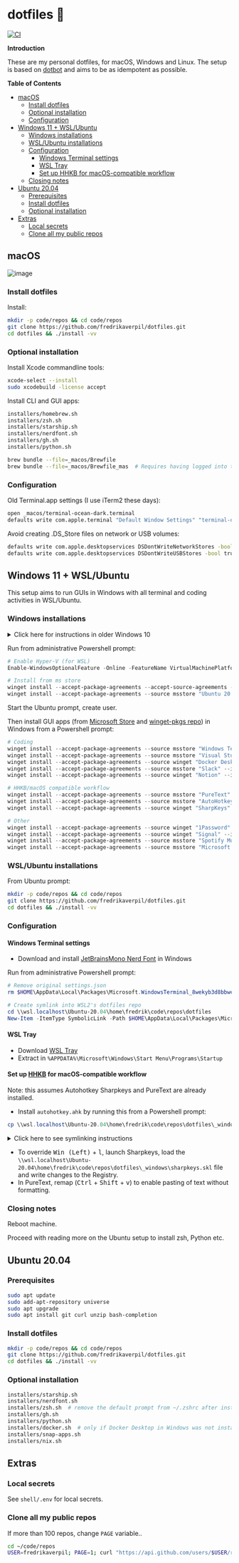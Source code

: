 # dotfiles 🐚

[![CI](https://github.com/fredrikaverpil/dotfiles/actions/workflows/test.yml/badge.svg)](https://github.com/fredrikaverpil/dotfiles/actions/workflows/test.yml)

**Introduction**

These are my personal dotfiles, for macOS, Windows and Linux. The setup is based on [dotbot](https://github.com/anishathalye/dotbot) and aims to be as idempotent as possible.

<!-- START doctoc generated TOC please keep comment here to allow auto update -->
<!-- DON'T EDIT THIS SECTION, INSTEAD RE-RUN doctoc TO UPDATE -->
**Table of Contents**

- [macOS](#macos)
  - [Install dotfiles](#install-dotfiles)
  - [Optional installation](#optional-installation)
  - [Configuration](#configuration)
- [Windows 11 + WSL/Ubuntu](#windows-11--wslubuntu)
  - [Windows installations](#windows-installations)
  - [WSL/Ubuntu installations](#wslubuntu-installations)
  - [Configuration](#configuration-1)
    - [Windows Terminal settings](#windows-terminal-settings)
    - [WSL Tray](#wsl-tray)
    - [Set up HHKB for macOS-compatible workflow](#set-up-hhkb-for-macos-compatible-workflow)
  - [Closing notes](#closing-notes)
- [Ubuntu 20.04](#ubuntu-2004)
  - [Prerequisites](#prerequisites)
  - [Install dotfiles](#install-dotfiles-1)
  - [Optional installation](#optional-installation-1)
- [Extras](#extras)
  - [Local secrets](#local-secrets)
  - [Clone all my public repos](#clone-all-my-public-repos)

<!-- END doctoc generated TOC please keep comment here to allow auto update -->

## macOS

![image](https://user-images.githubusercontent.com/994357/143506100-fd6a053d-f675-4742-84d8-43df03e48c0a.png)

### Install dotfiles

Install:

```bash
mkdir -p code/repos && cd code/repos
git clone https://github.com/fredrikaverpil/dotfiles.git
cd dotfiles && ./install -vv
```

### Optional installation

Install Xcode commandline tools:

```bash
xcode-select --install
sudo xcodebuild -license accept
```

Install CLI and GUI apps:

```bash
installers/homebrew.sh
installers/zsh.sh
installers/starship.sh
installers/nerdfont.sh
installers/gh.sh
installers/python.sh

brew bundle --file=_macos/Brewfile
brew bundle --file=_macos/Brewfile_mas  # Requires having logged into the App Store
```

### Configuration

Old Terminal.app settings (I use iTerm2 these days):

```bash
open _macos/terminal-ocean-dark.terminal
defaults write com.apple.terminal "Default Window Settings" "terminal-ocean-dark"
```

Avoid creating .DS_Store files on network or USB volumes:

```bash
defaults write com.apple.desktopservices DSDontWriteNetworkStores -bool true
defaults write com.apple.desktopservices DSDontWriteUSBStores -bool true
```

## Windows 11 + WSL/Ubuntu

This setup aims to run GUIs in Windows with all terminal and coding activities in WSL/Ubuntu.

### Windows installations

<details>
  <summary>Click here for instructions in older Windows 10</summary>

  ```powershell
  # prerequisites
  Enable-WindowsOptionalFeature -Online -FeatureName VirtualMachinePlatform -NoRestart
  wsl --install
  wsl --list --online

  # reboot!
  
  # if wsl installed "Ubuntu":
  wsl --terminate Ubuntu
  wsl --unregister Ubuntu
  
  # install!
  wsl --install --distribution Ubuntu-20.04
  
  # get winget by downloading "App Installer" from the Microsoft Store:
  # https://www.microsoft.com/en-us/p/app-installer/9nblggh4nns1
  ```

</details>

Run from administrative Powershell prompt:

```powershell
# Enable Hyper-V (for WSL)
Enable-WindowsOptionalFeature -Online -FeatureName VirtualMachinePlatform -NoRestart

# Install from ms store
winget install --accept-package-agreements --accept-source-agreements --source msstore "Windows Subsystem for Linux" --id 9P9TQF7MRM4R
winget install --accept-package-agreements --source msstore "Ubuntu 20.04 LTS" --id 9N6SVWS3RX71
```

Start the Ubuntu prompt, create user.

Then install GUI apps (from [Microsoft Store](https://www.microsoft.com/en-us/store/apps/windows) and [winget-pkgs repo](https://github.com/microsoft/winget-pkgs)) in Windows from a Powershell prompt:

```powershell
# Coding
winget install --accept-package-agreements --source msstore "Windows Terminal" --id 9N0DX20HK701
winget install --accept-package-agreements --source msstore "Visual Studio Code" --id XP9KHM4BK9FZ7Q
winget install --accept-package-agreements --source winget "Docker Desktop" --id "Docker.DockerDesktop"
winget install --accept-package-agreements --source msstore "Slack" --id "9WZDNCRDK3WP"
winget install --accept-package-agreements --source winget "Notion" --id "Notion.Notion"

# HHKB/macOS compatible workflow
winget install --accept-package-agreements --source msstore "PureText" --id 9PKJV6319QTL
winget install --accept-package-agreements --source msstore "AutoHotkey Store Edition" --id 9NQ8Q8J78637
winget install --accept-package-agreements --source winget "SharpKeys" --id "RandyRants.SharpKeys"

# Other
winget install --accept-package-agreements --source winget "1Password" --id "AgileBits.1Password"
winget install --accept-package-agreements --source winget "Signal" --id "OpenWhisperSystems.Signal"
winget install --accept-package-agreements --source msstore "Spotify Music" --id 9NCBCSZSJRSB
winget install --accept-package-agreements --source msstore "Microsoft PowerToys" --id XP89DCGQ3K6VLD
```

### WSL/Ubuntu installations

From Ubuntu prompt:

```bash
mkdir -p code/repos && cd code/repos
git clone https://github.com/fredrikaverpil/dotfiles.git
cd dotfiles && ./install -vv
```

### Configuration

#### Windows Terminal settings

* Download and install [JetBrainsMono Nerd Font](https://www.nerdfonts.com/font-downloads) in Windows

Run from administrative Powershell prompt:

```powershell
# Remove original settings.json
rm $HOME\AppData\Local\Packages\Microsoft.WindowsTerminal_8wekyb3d8bbwe\LocalState\settings.json

# Create symlink into WSL2's dotfiles repo
cd \\wsl.localhost\Ubuntu-20.04\home\fredrik\code\repos\dotfiles
New-Item -ItemType SymbolicLink -Path $HOME\AppData\Local\Packages\Microsoft.WindowsTerminal_8wekyb3d8bbwe\LocalState\settings.json -Value _windows\terminal_settings.json
```

#### WSL Tray

* Download [WSL Tray](https://github.com/yzgyyang/wsl-tray/releases)
* Extract in `%APPDATA%\Microsoft\Windows\Start Menu\Programs\Startup`

#### Set up [HHKB](https://happyhackingkb.com/) for macOS-compatible workflow

Note: this assumes Autohotkey Sharpkeys and PureText are already installed.

* Install `autohotkey.ahk` by running this from a Powershell prompt:

```powershell
cp \\wsl.localhost\Ubuntu-20.04\home\fredrik\code\repos\dotfiles\_windows\autohotkey.ahk "$env:APPDATA\Microsoft\Windows\Start Menu\Programs\Startup\autohotkey.ahk"
```

<details>
  <summary>Click here to see symlinking instructions</summary>

  Symlinking can be done, instead of copying the `autohotkey.ahk`, from an administrative Powershell prompt:

  ```powershell
  New-Item -ItemType SymbolicLink -Path "$env:APPDATA\Microsoft\Windows\Start Menu\Programs\Startup\autohotkey.ahk" -Value _windows\autohotkey.ahk
  ```

  :warning: ...however, if WSL is not running, the AutoHotkey script won't run. It may be more desireable to copy the file into place.
</details>

* To override <kbd>Win (Left)</kbd> + <kbd>l</kbd>, launch Sharpkeys, load the `\\wsl.localhost\Ubuntu-20.04\home\fredrik\code\repos\dotfiles\_windows\sharpkeys.skl` file and write changes to the Registry.
* In PureText, remap (<kbd>Ctrl</kbd> + <kbd>Shift</kbd> + <kbd>v</kbd>) to enable pasting of text without formatting.

### Closing notes

Reboot machine.

Proceed with reading more on the Ubuntu setup to install zsh, Python etc.

## Ubuntu 20.04

### Prerequisites

```bash
sudo apt update
sudo add-apt-repository universe
sudo apt upgrade
sudo apt install git curl unzip bash-completion
```

### Install dotfiles

```bash
mkdir -p code/repos && cd code/repos
git clone https://github.com/fredrikaverpil/dotfiles.git
cd dotfiles && ./install -vv
```

### Optional installation

```bash
installers/starship.sh
installers/nerdfont.sh
installers/zsh.sh  # remove the default prompt from ~/.zshrc after installation
installers/gh.sh
installers/python.sh
installers/docker.sh  # only if Docker Desktop in Windows was not installed
installers/snap-apps.sh
installers/nix.sh
```

## Extras

### Local secrets

See `shell/.env` for local secrets.

### Clone all my public repos

If more than 100 repos, change `PAGE` variable..

```bash
cd ~/code/repos
USER=fredrikaverpil; PAGE=1; curl "https://api.github.com/users/$USER/repos?page=$PAGE&per_page=100" | grep -e 'git_url*' | cut -d \" -f 4 | xargs -L1 git clone --recursive
```
